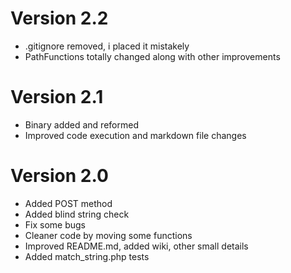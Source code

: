 # Version 2.2
* .gitignore removed, i placed it mistakely
* PathFunctions totally changed along with other improvements

# Version 2.1
* Binary added and reformed
* Improved code execution and markdown file changes

# Version 2.0
* Added POST method
* Added blind string check
* Fix some bugs
* Cleaner code by moving some functions
* Improved README.md, added wiki, other small details
* Added match_string.php tests
